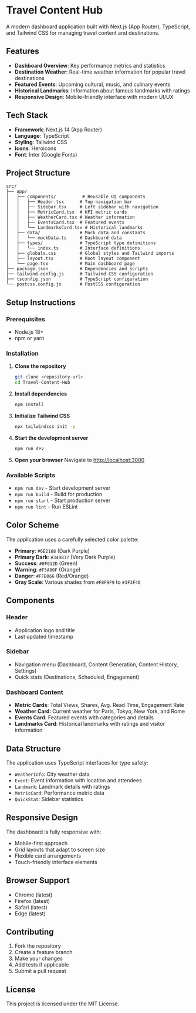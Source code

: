 # Travel Content Hub

A modern dashboard application built with Next.js (App Router), TypeScript, and Tailwind CSS for managing travel content and destinations.

## Features

- **Dashboard Overview**: Key performance metrics and statistics
- **Destination Weather**: Real-time weather information for popular travel destinations
- **Featured Events**: Upcoming cultural, music, and culinary events
- **Historical Landmarks**: Information about famous landmarks with ratings
- **Responsive Design**: Mobile-friendly interface with modern UI/UX

## Tech Stack

- **Framework**: Next.js 14 (App Router)
- **Language**: TypeScript
- **Styling**: Tailwind CSS
- **Icons**: Heroicons
- **Font**: Inter (Google Fonts)

## Project Structure

```
src/
├── app/
│   ├── components/          # Reusable UI components
│   │   ├── Header.tsx      # Top navigation bar
│   │   ├── Sidebar.tsx     # Left sidebar with navigation
│   │   ├── MetricCard.tsx  # KPI metric cards
│   │   ├── WeatherCard.tsx # Weather information
│   │   ├── EventsCard.tsx  # Featured events
│   │   └── LandmarksCard.tsx # Historical landmarks
│   ├── data/               # Mock data and constants
│   │   └── mockData.ts     # Dashboard data
│   ├── types/              # TypeScript type definitions
│   │   └── index.ts        # Interface definitions
│   ├── globals.css         # Global styles and Tailwind imports
│   ├── layout.tsx          # Root layout component
│   └── page.tsx            # Main dashboard page
├── package.json            # Dependencies and scripts
├── tailwind.config.js      # Tailwind CSS configuration
├── tsconfig.json           # TypeScript configuration
└── postcss.config.js       # PostCSS configuration
```

## Setup Instructions

### Prerequisites

- Node.js 18+ 
- npm or yarn

### Installation

1. **Clone the repository**
   ```bash
   git clone <repository-url>
   cd Travel-Content-Hub
   ```

2. **Install dependencies**
   ```bash
   npm install
   ```

3. **Initialize Tailwind CSS**
   ```bash
   npx tailwindcss init -p
   ```

4. **Start the development server**
   ```bash
   npm run dev
   ```

5. **Open your browser**
   Navigate to [http://localhost:3000](http://localhost:3000)

### Available Scripts

- `npm run dev` - Start development server
- `npm run build` - Build for production
- `npm run start` - Start production server
- `npm run lint` - Run ESLint

## Color Scheme

The application uses a carefully selected color palette:

- **Primary**: `#6E2168` (Dark Purple)
- **Primary Dark**: `#340B37` (Very Dark Purple)
- **Success**: `#0F612D` (Green)
- **Warning**: `#F5A00F` (Orange)
- **Danger**: `#FFB066` (Red/Orange)
- **Gray Scale**: Various shades from `#F8F9F9` to `#3F3F46`

## Components

### Header
- Application logo and title
- Last updated timestamp

### Sidebar
- Navigation menu (Dashboard, Content Generation, Content History, Settings)
- Quick stats (Destinations, Scheduled, Engagement)

### Dashboard Content
- **Metric Cards**: Total Views, Shares, Avg. Read Time, Engagement Rate
- **Weather Card**: Current weather for Paris, Tokyo, New York, and Rome
- **Events Card**: Featured events with categories and details
- **Landmarks Card**: Historical landmarks with ratings and visitor information

## Data Structure

The application uses TypeScript interfaces for type safety:

- `WeatherInfo`: City weather data
- `Event`: Event information with location and attendees
- `Landmark`: Landmark details with ratings
- `MetricCard`: Performance metric data
- `QuickStat`: Sidebar statistics

## Responsive Design

The dashboard is fully responsive with:
- Mobile-first approach
- Grid layouts that adapt to screen size
- Flexible card arrangements
- Touch-friendly interface elements

## Browser Support

- Chrome (latest)
- Firefox (latest)
- Safari (latest)
- Edge (latest)

## Contributing

1. Fork the repository
2. Create a feature branch
3. Make your changes
4. Add tests if applicable
5. Submit a pull request

## License

This project is licensed under the MIT License. 